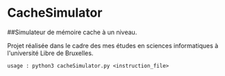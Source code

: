 # CacheSimulator

##Simulateur de mémoire cache à un niveau.

Projet réalisée dans le cadre des mes études en sciences informatiques à l'université Libre de Bruxelles.

    usage : python3 cacheSimulator.py <instruction_file>
